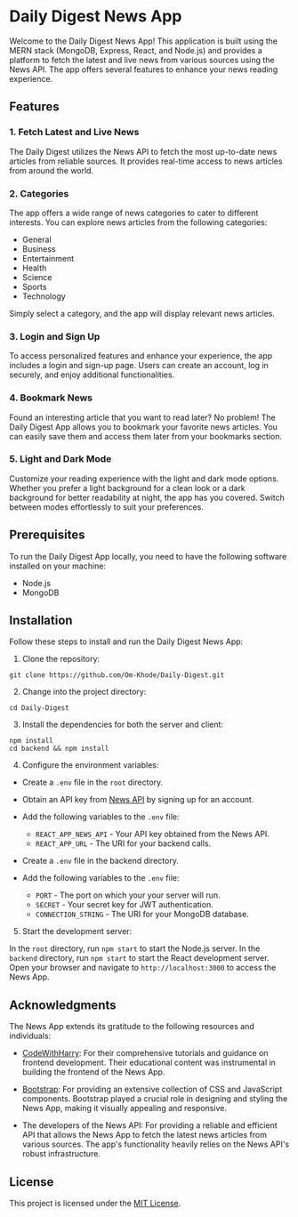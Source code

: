 # Daily Digest News App

Welcome to the Daily Digest News App! This application is built using the MERN stack (MongoDB, Express, React, and Node.js) and provides a platform to fetch the latest and live news from various sources using the News API. The app offers several features to enhance your news reading experience.

## Features

### 1. Fetch Latest and Live News

The Daily Digest utilizes the News API to fetch the most up-to-date news articles from reliable sources. It provides real-time access to news articles from around the world.

### 2. Categories

The app offers a wide range of news categories to cater to different interests. You can explore news articles from the following categories:

- General
- Business
- Entertainment
- Health
- Science
- Sports
- Technology

Simply select a category, and the app will display relevant news articles.

### 3. Login and Sign Up

To access personalized features and enhance your experience, the app includes a login and sign-up page. Users can create an account, log in securely, and enjoy additional functionalities.

### 4. Bookmark News

Found an interesting article that you want to read later? No problem! The Daily Digest App allows you to bookmark your favorite news articles. You can easily save them and access them later from your bookmarks section.

### 5. Light and Dark Mode

Customize your reading experience with the light and dark mode options. Whether you prefer a light background for a clean look or a dark background for better readability at night, the app has you covered. Switch between modes effortlessly to suit your preferences.

## Prerequisites

To run the Daily Digest App locally, you need to have the following software installed on your machine:

- Node.js
- MongoDB

## Installation

Follow these steps to install and run the Daily Digest News App:

1. Clone the repository:

```
git clone https://github.com/Om-Khode/Daily-Digest.git
```

2. Change into the project directory:

```
cd Daily-Digest
```

3. Install the dependencies for both the server and client:

```
npm install
cd backend && npm install
```

4. Configure the environment variables:

- Create a `.env` file in the `root` directory.
- Obtain an API key from [News API](https://newsapi.org/) by signing up for an account.
- Add the following variables to the `.env` file:

  - `REACT_APP_NEWS_API` - Your API key obtained from the News API.
  - `REACT_APP_URL` - The URI for your backend calls.

- Create a `.env` file in the backend directory.
- Add the following variables to the `.env` file:

  - `PORT` - The port on which your your server will run.
  - `SECRET` - Your secret key for JWT authentication.
  - `CONNECTION_STRING` - The URI for your MongoDB database.

5. Start the development server:

In the `root` directory, run `npm start` to start the Node.js server.
In the `backend` directory, run `npm start` to start the React development server.
Open your browser and navigate to `http://localhost:3000` to access the News App.

 
## Acknowledgments

The News App extends its gratitude to the following resources and individuals:

- [CodeWithHarry](https://codewithharry.com/): For their comprehensive tutorials and guidance on frontend development. Their educational content was instrumental in building the frontend of the News App.

- [Bootstrap](https://getbootstrap.com/): For providing an extensive collection of CSS and JavaScript components. Bootstrap played a crucial role in designing and styling the News App, making it visually appealing and responsive.

- The developers of the News API: For providing a reliable and efficient API that allows the News App to fetch the latest news articles from various sources. The app's functionality heavily relies on the News API's robust infrastructure.

## License

This project is licensed under the [MIT License](https://opensource.org/licenses/MIT).
